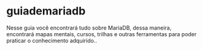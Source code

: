 # guiademariadb
Nesse guia você encontrará tudo sobre MariaDB, dessa maneira, encontrará mapas mentais, cursos, trilhas e outras ferramentas para poder praticar o conhecimento adquirido..
